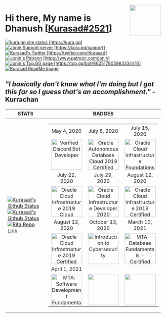 <p>
    <!-- My PFP -->
    <img src="https://hacking-with-ht.ml/owner_min.png" align="right" width="100" height="100" />
    <!-- My Name -->
    <h1>Hi there, My name is Dhanush 
        <!-- My Discord Tag -->
        [<a href="https://kura.gq">Kurasad#2521</a>]
    </h1>    
    <!-- My Site -->
    <a href="https://app.netlify.com/sites/kurasad/deploys">
        <img src="https://api.netlify.com/api/v1/badges/ef7c1b0a-b6b7-4995-872c-a4e197ef5c8f/deploy-status" alt="kura.gq site status [https://kura.gq]" />
    </a>
    <!-- My Server -->
    <a href="https://kura.gq/support">
        <img src="https://discordapp.com/api/guilds/666312150775758853/widget.png" alt="Jonin Support server [https://kura.gq/support]" />
    </a>
    <!-- My Twitter -->
    <a href="https://twitter.com/iKurasad">
        <img src="https://img.shields.io/twitter/follow/iKurasad?style=flat-square" alt="Kurasad's Twitter [https://twitter.com/iKurasad]" />
    </a>
    <!-- My Patreon -->
    <a href="https://www.patreon.com/jonin">
        <img src="https://img.shields.io/badge/Donate-Patreon-%23F96854" alt="Jonin's Patreon [https://www.patreon.com/jonin]" />
    </a>
    <!-- My Bot Page -->
    <a href="https://top.gg/bot/662517805983334416">
        <img src="https://top.gg/api/widget/owner/662517805983334416.svg" alt="Jonin's Top.GG page [https://top.gg/bot/662517805983334416]" />
    </a>
    <!-- My Image -->
    <a href="https://github.com/DPulavarthy/DPulavarthy"
        title="Hello there">
        <img src="http://hacking-with-ht.ml/readme/profile.png" alt="Kurasad ReadMe Image" />
    </a>
    <!-- My Quote -->
    <h2><b><i> "I basically don't know what I'm doing but I got this far so I guess that's an accomplishment." </i> - Kurrachan </b></h2>
</p>

<!-- My Stats / Badges -->

| STATS | BADGES |
|-------|--------|
| <a href="https://kura.gq"><img src="https://github-readme-stats.vercel.app/api?username=DPulavarthy&count_private=true&show_icons=true&title_color=FFFFFF&icon_color=E18499&text_color=9f9f9f&bg_color=0D1117" alt="Kurasad's Github Status" /></a><a href="https://kura.gq"><img src="https://github-readme-stats.vercel.app/api/top-langs/?username=DPulavarthy&count_private=true&show_icons=true&title_color=FFFFFF&icon_color=E18499&text_color=9f9f9f&bg_color=0D1117" alt="Kurasad's Github Status" /></a><a href="https://kura.gq"><img src="https://github-readme-stats.vercel.app/api/pin?username=DPulavarthy&repo=rita&title_color=fff&icon_color=f9f9f9&text_color=9f9f9f&bg_color=0D1117" alt="Rita Repo Link" /></a> | <table><tr><td align='center'>May 4, 2020</td><td align='center'>July 8, 2020</td><td align='center'>July 15, 2020</td></tr><tr><td align='center'><img src="https://hacking-with-ht.ml/kurasad/badges/vbd.png" title="Verified Discord Bot Developer" width="100px"/></td><td align='center'><img src="https://hacking-with-ht.ml/kurasad/badges/ocs.png" title="Oracle Autonomous Database Cloud 2019 Certified Specialist" width="100px"/></td><td align='center'><img src="https://hacking-with-ht.ml/kurasad/badges/fca.png" title="Oracle Cloud Infrastructure Foundations 2020 Certified Associate" width="100px"/></tr><tr><td align='center'>July 22, 2020</td><td align='center'>July 29, 2020</td><td align='center'>August 12, 2020</td></tr><tr><td align='center'><img src="https://hacking-with-ht.ml/kurasad/badges/coca.png" title="Oracle Cloud Infrastructure 2019 Cloud Operations Certified Associate" width="100px"/></td><td align='center'><img src="https://hacking-with-ht.ml/kurasad/badges/dca.png" title="Oracle Cloud Infrastructure Developer 2020 Certified Associate" width="100px"/></td><td align='center'><img src="https://hacking-with-ht.ml/kurasad/badges/caa.png" title="Oracle Cloud Infrastructure 2019 Certified Architect Associate" width="100px"/></td></tr><tr><td align='center'>August 12, 2020</td><td align='center'>October 13, 2020</td><td align='center'>March 10, 2021</td></tr><tr><td align='center'><img src="https://hacking-with-ht.ml/kurasad/badges/cap.png" title="Oracle Cloud Infrastructure 2019 Certified Architect Professional" width="100px"/></td><td align='center'><img src="https://hacking-with-ht.ml/kurasad/badges/itc.png" title="Introduction to Cybersecurity" width="100px"/></td><td align='center'><img src="https://hacking-with-ht.ml/kurasad/badges/mdf.png" title="MTA: Database Fundamentals - Certified 2021" width="100px"/></td></tr><tr><td align='center'>April 1, 2021</td><td align='center'></td><td align='center'></td></tr><tr><td align='center'><img src="https://hacking-with-ht.ml/kurasad/badges/sdf.png" title="MTA: Software Development Fundamentals - Certified 2021" width="100px"/></td><td align='center'><img src="" title="" width="100px"/></td><td align='center'><img src="" title="" width="100px"/></td></tr>
</table>

<!--
 === STATS RAW ===
<a href="https://kura.gq">
    <img src="https://github-readme-stats.vercel.app/api?username=DPulavarthy&count_private=true&show_icons=true&title_color=FFFFFF&icon_color=E18499&text_color=9f9f9f&bg_color=0D1117" alt="Kurasad's Github Status" />
</a>
<a href="https://kura.gq">
    <img src="https://github-readme-stats.vercel.app/api/top-langs/?username=DPulavarthy&count_private=true&show_icons=true&title_color=FFFFFF&icon_color=E18499&text_color=9f9f9f&bg_color=0D1117" alt="Kurasad's Github Status" />
</a>  
<a href="https://kura.gq">
    <img src="https://github-readme-stats.vercel.app/api/pin?username=DPulavarthy&repo=rita&title_color=fff&icon_color=f9f9f9&text_color=9f9f9f&bg_color=0D1117" alt="Rita Repo Link" />
</a>
-->

<!--
=== BADGES RAW ===
<table>
   <tr>
      <td align='center'>May 4, 2020</td>
      <td align='center'>July 8, 2020</td>
      <td align='center'>July 15, 2020</td>
   </tr>
   <tr>
      <td align='center'><img src="https://hacking-with-ht.ml/kurasad/badges/vbd.png" title="Verified Discord Bot Developer" width="100px"/></td>
      <td align='center'><img src="https://hacking-with-ht.ml/kurasad/badges/ocs.png" title="Oracle Autonomous Database Cloud 2019 Certified Specialist" width="100px"/></td>
      <td align='center'><img src="https://hacking-with-ht.ml/kurasad/badges/fca.png" title="Oracle Cloud Infrastructure Foundations 2020 Certified Associate" width="100px"/>
   </tr>
   <tr>
      <td align='center'>July 22, 2020</td>
      <td align='center'>July 29, 2020</td>
      <td align='center'>August 12, 2020</td>
   </tr>
   <tr>
      <td align='center'><img src="https://hacking-with-ht.ml/kurasad/badges/coca.png" title="Oracle Cloud Infrastructure 2019 Cloud Operations Certified Associate" width="100px"/></td>
      <td align='center'><img src="https://hacking-with-ht.ml/kurasad/badges/dca.png" title="Oracle Cloud Infrastructure Developer 2020 Certified Associate" width="100px"/></td>
      <td align='center'><img src="https://hacking-with-ht.ml/kurasad/badges/caa.png" title="Oracle Cloud Infrastructure 2019 Certified Architect Associate" width="100px"/></td>
   </tr>
   <tr>
      <td align='center'>August 12, 2020</td>
      <td align='center'>October 13, 2020</td>
      <td align='center'>March 10, 2021</td>
   </tr>
   <tr>
      <td align='center'><img src="https://hacking-with-ht.ml/kurasad/badges/cap.png" title="Oracle Cloud Infrastructure 2019 Certified Architect Professional" width="100px"/></td>
      <td align='center'><img src="https://hacking-with-ht.ml/kurasad/badges/itc.png" title="Introduction to Cybersecurity" width="100px"/></td>
      <td align='center'><img src="https://hacking-with-ht.ml/kurasad/badges/mdf.png" title="MTA: Database Fundamentals" width="100px"/></td>
   </tr>
   <tr>
      <td align='center'>April 1, 2021</td>
      <td align='center'></td>
      <td align='center'></td>
   </tr>
   <tr>
      <td align='center'><img src="https://hacking-with-ht.ml/kurasad/badges/sdf.png" title="MTA: Software Development Fundamentals - Certified 2021" width="100px"/></td>
      <td align='center'><img src="" title="" width="100px"/></td>
      <td align='center'><img src="" title="" width="100px"/></td>
   </tr>
</table>
-->
